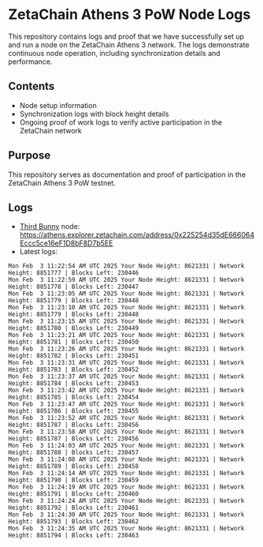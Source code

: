 # ZetaChain Athens 3 PoW Node Logs
This repository contains logs and proof that we have successfully set up and run a node on the ZetaChain Athens 3 network. The logs demonstrate continuous node operation, including synchronization details and performance.

## Contents
- Node setup information
- Synchronization logs with block height details
- Ongoing proof of work logs to verify active participation in the ZetaChain network

## Purpose
This repository serves as documentation and proof of participation in the ZetaChain Athens 3 PoW testnet.

## Logs

- [Third Bunny](https://thirdbunny.xyz/) node: https://athens.explorer.zetachain.com/address/0x225254d35dE666064Eccc5ce16eF1D8bF8D7b5EE
- Latest logs:
```
Mon Feb  3 11:22:54 AM UTC 2025 Your Node Height: 8621331 | Network Height: 8851777 | Blocks Left: 230446
Mon Feb  3 11:22:59 AM UTC 2025 Your Node Height: 8621331 | Network Height: 8851778 | Blocks Left: 230447
Mon Feb  3 11:23:05 AM UTC 2025 Your Node Height: 8621331 | Network Height: 8851779 | Blocks Left: 230448
Mon Feb  3 11:23:10 AM UTC 2025 Your Node Height: 8621331 | Network Height: 8851779 | Blocks Left: 230448
Mon Feb  3 11:23:15 AM UTC 2025 Your Node Height: 8621331 | Network Height: 8851780 | Blocks Left: 230449
Mon Feb  3 11:23:21 AM UTC 2025 Your Node Height: 8621331 | Network Height: 8851781 | Blocks Left: 230450
Mon Feb  3 11:23:26 AM UTC 2025 Your Node Height: 8621331 | Network Height: 8851782 | Blocks Left: 230451
Mon Feb  3 11:23:31 AM UTC 2025 Your Node Height: 8621331 | Network Height: 8851783 | Blocks Left: 230452
Mon Feb  3 11:23:37 AM UTC 2025 Your Node Height: 8621331 | Network Height: 8851784 | Blocks Left: 230453
Mon Feb  3 11:23:42 AM UTC 2025 Your Node Height: 8621331 | Network Height: 8851785 | Blocks Left: 230454
Mon Feb  3 11:23:47 AM UTC 2025 Your Node Height: 8621331 | Network Height: 8851786 | Blocks Left: 230455
Mon Feb  3 11:23:52 AM UTC 2025 Your Node Height: 8621331 | Network Height: 8851787 | Blocks Left: 230456
Mon Feb  3 11:23:58 AM UTC 2025 Your Node Height: 8621331 | Network Height: 8851787 | Blocks Left: 230456
Mon Feb  3 11:24:03 AM UTC 2025 Your Node Height: 8621331 | Network Height: 8851788 | Blocks Left: 230457
Mon Feb  3 11:24:08 AM UTC 2025 Your Node Height: 8621331 | Network Height: 8851789 | Blocks Left: 230458
Mon Feb  3 11:24:14 AM UTC 2025 Your Node Height: 8621331 | Network Height: 8851790 | Blocks Left: 230459
Mon Feb  3 11:24:19 AM UTC 2025 Your Node Height: 8621331 | Network Height: 8851791 | Blocks Left: 230460
Mon Feb  3 11:24:24 AM UTC 2025 Your Node Height: 8621331 | Network Height: 8851792 | Blocks Left: 230461
Mon Feb  3 11:24:30 AM UTC 2025 Your Node Height: 8621331 | Network Height: 8851793 | Blocks Left: 230462
Mon Feb  3 11:24:35 AM UTC 2025 Your Node Height: 8621331 | Network Height: 8851794 | Blocks Left: 230463
```
